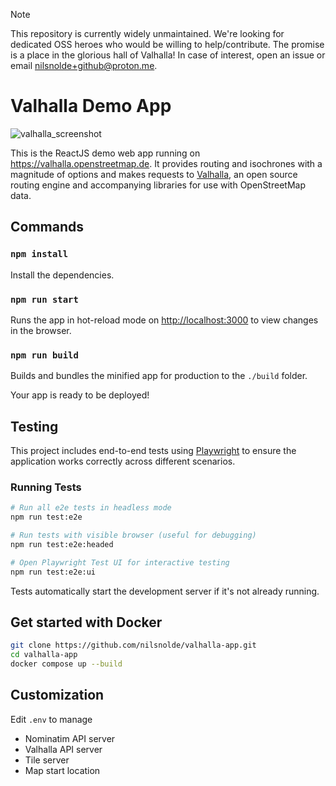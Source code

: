 > [!NOTE]
> This repository is currently widely unmaintained. We're looking for dedicated OSS heroes who would be willing to help/contribute. The promise is a place in the glorious hall of Valhalla! In case of interest, open an issue or email nilsnolde+github@proton.me.

# Valhalla Demo App

![valhalla_screenshot](https://user-images.githubusercontent.com/10322094/144841673-18ec0772-129d-443e-a040-5172480b0f92.png)

This is the ReactJS demo web app running on https://valhalla.openstreetmap.de. It provides routing and isochrones with a magnitude of options and makes requests to [Valhalla](https://github.com/valhalla/valhalla), an open source routing engine and accompanying libraries for use with OpenStreetMap data.

## Commands

### `npm install`

Install the dependencies.

### `npm run start`

Runs the app in hot-reload mode on [http://localhost:3000](http://localhost:3000) to view changes in the browser.

### `npm run build`

Builds and bundles the minified app for production to the `./build` folder.

Your app is ready to be deployed!

## Testing

This project includes end-to-end tests using [Playwright](https://playwright.dev/) to ensure the application works correctly across different scenarios.

### Running Tests

```bash
# Run all e2e tests in headless mode
npm run test:e2e

# Run tests with visible browser (useful for debugging)
npm run test:e2e:headed

# Open Playwright Test UI for interactive testing
npm run test:e2e:ui
```

Tests automatically start the development server if it's not already running.

## Get started with Docker
```bash
git clone https://github.com/nilsnolde/valhalla-app.git
cd valhalla-app
docker compose up --build
```

## Customization
Edit `.env` to manage
- Nominatim API server
- Valhalla API server
- Tile server
- Map start location
